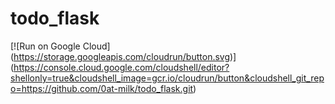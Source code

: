 # todo_flask

[![Run on Google Cloud]
(https://storage.googleapis.com/cloudrun/button.svg)]
(https://console.cloud.google.com/cloudshell/editor?shellonly=true&cloudshell_image=gcr.io/cloudrun/button&cloudshell_git_repo=https://github.com/0at-milk/todo_flask.git)
